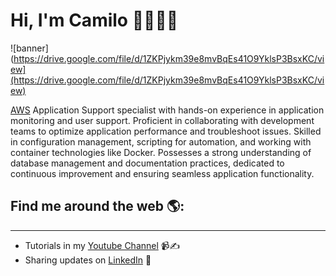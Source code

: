 # Hi, I'm Camilo 👋👨🏻‍💻

![banner](https://drive.google.com/file/d/1ZKPjykm39e8mvBqEs41O9YklsP3BsxKC/view](https://drive.google.com/file/d/1ZKPjykm39e8mvBqEs41O9YklsP3BsxKC/view)

[AWS](https://aws.amazon.com/) Application Support specialist with hands-on experience in application monitoring and user support. Proficient in collaborating with development teams to optimize application performance and troubleshoot issues. Skilled in configuration management, scripting for automation, and working with container technologies like Docker. Possesses a strong understanding of database management and documentation practices, dedicated to continuous improvement and ensuring seamless application functionality.

## Find me around the web 🌎:
---
- Tutorials in my [Youtube Channel](https://www.youtube.com/@camilomoreno10) 📹✍️
- Sharing updates on [LinkedIn](https://www.linkedin.com/in/camp1003/) 💼
<!--
**camilomoreno07/camilomoreno07** is a ✨ _special_ ✨ repository because its `README.md` (this file) appears on your GitHub profile.

Here are some ideas to get you started:

- 🔭 I’m currently working on ...
- 🌱 I’m currently learning ...
- 👯 I’m looking to collaborate on ...
- 🤔 I’m looking for help with ...
- 💬 Ask me about ...
- 📫 How to reach me: ...
- 😄 Pronouns: ...
- ⚡ Fun fact: ...
-->
